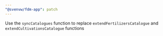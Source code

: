 ```yaml
---
"@svenvw/fdm-app": patch
---
```


Use the `syncCatalogues` function to replace `extendFertilizersCatalogue` and `extendCultivationsCatalogue` functions
